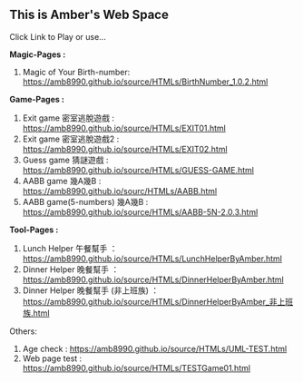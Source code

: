## This is Amber's Web Space
Click Link to Play or use...

**Magic-Pages :**
  1. Magic of Your Birth-number: https://amb8990.github.io/source/HTMLs/BirthNumber_1.0.2.html

**Game-Pages :**
  1. Exit game 密室逃脫遊戲 : https://amb8990.github.io/source/HTMLs/EXIT01.html
  2. Exit game 密室逃脫遊戲2 : https://amb8990.github.io/source/HTMLs/EXIT02.html 
  3. Guess game 猜謎遊戲 : https://amb8990.github.io/source/HTMLs/GUESS-GAME.html
  4. AABB game 幾A幾B : https://amb8990.github.io/sourc/HTMLs/AABB.html
  5. AABB game(5-numbers) 幾A幾B : https://amb8990.github.io/source/HTMLs/AABB-5N-2.0.3.html
    
**Tool-Pages :**
  1. Lunch Helper 午餐幫手 ：https://amb8990.github.io/source/HTMLs/LunchHelperByAmber.html
  2. Dinner Helper 晚餐幫手 ：https://amb8990.github.io/source/HTMLs/DinnerHelperByAmber.html
  3. Dinner Helper 晚餐幫手 (非上班族) ：https://amb8990.github.io/source/HTMLs/DinnerHelperByAmber_非上班族.html
     
Others:
  1. Age check : https://amb8990.github.io/source/HTMLs/UML-TEST.html
  2. Web page test : https://amb8990.github.io/source/HTMLs/TESTGame01.html
